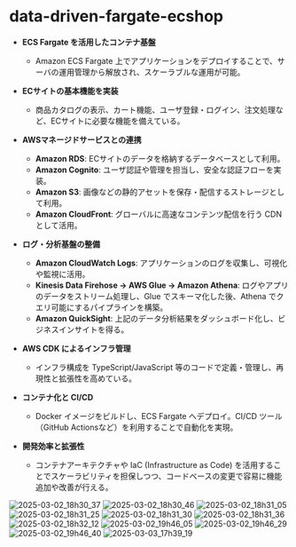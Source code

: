 # data-driven-fargate-ecshop

- **ECS Fargate を活用したコンテナ基盤**  
  - Amazon ECS Fargate 上でアプリケーションをデプロイすることで、サーバの運用管理から解放され、スケーラブルな運用が可能。

- **ECサイトの基本機能を実装**  
  - 商品カタログの表示、カート機能、ユーザ登録・ログイン、注文処理など、ECサイトに必要な機能を備えている。

- **AWSマネージドサービスとの連携**  
  - **Amazon RDS**: ECサイトのデータを格納するデータベースとして利用。  
  - **Amazon Cognito**: ユーザ認証や管理を担当し、安全な認証フローを実装。  
  - **Amazon S3**: 画像などの静的アセットを保存・配信するストレージとして利用。  
  - **Amazon CloudFront**: グローバルに高速なコンテンツ配信を行う CDN として活用。

- **ログ・分析基盤の整備**  
  - **Amazon CloudWatch Logs**: アプリケーションのログを収集し、可視化や監視に活用。  
  - **Kinesis Data Firehose → AWS Glue → Amazon Athena**: ログやアプリのデータをストリーム処理し、Glue でスキーマ化した後、Athena でクエリ可能にするパイプラインを構築。  
  - **Amazon QuickSight**: 上記のデータ分析結果をダッシュボード化し、ビジネスインサイトを得る。

- **AWS CDK によるインフラ管理**  
  - インフラ構成を TypeScript/JavaScript 等のコードで定義・管理し、再現性と拡張性を高めている。

- **コンテナ化と CI/CD**  
  - Docker イメージをビルドし、ECS Fargate へデプロイ。CI/CD ツール（GitHub Actionsなど）を利用することで自動化を実現。

- **開発効率と拡張性**  
  - コンテナアーキテクチャや IaC (Infrastructure as Code) を活用することでスケーラビリティを担保しつつ、コードベースの変更で容易に機能追加や改善が行える。


![2025-03-02_18h30_37](https://github.com/user-attachments/assets/83454fa7-a927-4a82-bd5c-db567ce85061)
![2025-03-02_18h30_46](https://github.com/user-attachments/assets/97197d77-4e02-45a2-92b3-be3f8191728f)
![2025-03-02_18h31_05](https://github.com/user-attachments/assets/4d81177e-c398-45fc-aeed-e02f297533ac)
![2025-03-02_18h31_25](https://github.com/user-attachments/assets/2fdb5b32-a236-4398-9059-c878b608287a)
![2025-03-02_18h31_30](https://github.com/user-attachments/assets/ba3b09de-a68a-46f1-8153-fb2feefb6aca)
![2025-03-02_18h31_36](https://github.com/user-attachments/assets/2e70797a-f1d6-4223-ad98-e64bdd4fba22)
![2025-03-02_18h32_12](https://github.com/user-attachments/assets/6e9ef42b-9abd-4000-9ef7-20e6522102c4)
![2025-03-02_19h46_05](https://github.com/user-attachments/assets/ba7cb2ae-2d2e-478c-ae85-378b57500631)
![2025-03-02_19h46_29](https://github.com/user-attachments/assets/4d15e1a6-d0b1-4bff-9645-8b146f78735c)
![2025-03-02_19h46_40](https://github.com/user-attachments/assets/faf84f79-7dfc-4e96-9d1a-e34a868b7cad)
![2025-03-03_17h39_19](https://github.com/user-attachments/assets/7d6191fe-389b-4715-b94b-ab2d55acfa73)






